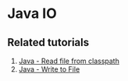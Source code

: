 # Java IO

## Related tutorials

1. [Java - Read file from classpath](https://howtodoinjava.com/java/io/read-file-from-classpath/)
2. [Java - Write to File](https://howtodoinjava.com/java/io/java-write-to-file/)


